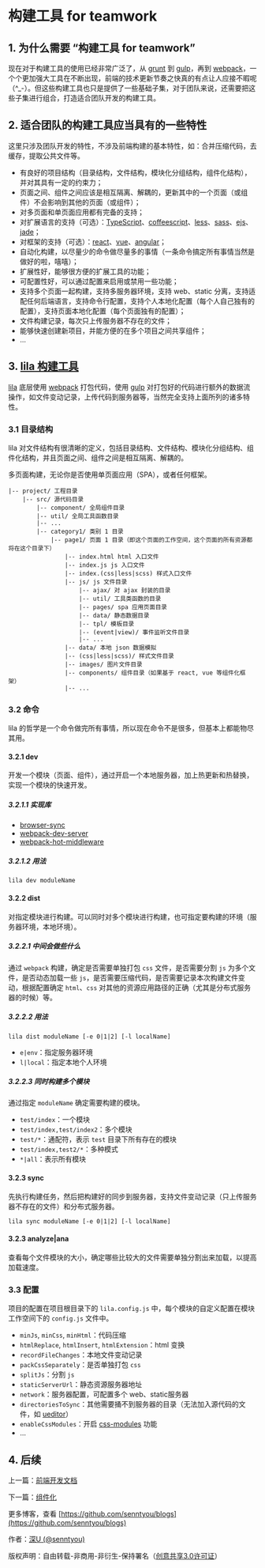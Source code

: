 # 构建工具 for teamwork

## 1. 为什么需要 “构建工具 for teamwork”

现在对于构建工具的使用已经非常广泛了，从 [grunt](https://github.com/gruntjs/grunt) 到 [gulp](https://github.com/gulpjs/gulp)，再到 [webpack](https://github.com/webpack/webpack)，一个个更加强大工具在不断出现，前端的技术更新节奏之快真的有点让人应接不暇呢（^_-）。但这些构建工具也只是提供了一些基础子集，对于团队来说，还需要把这些子集进行组合，打造适合团队开发的构建工具。

## 2. 适合团队的构建工具应当具有的一些特性

这里只涉及团队开发的特性，不涉及前端构建的基本特性，如：合并压缩代码，去缓存，提取公共文件等。

* 有良好的项目结构（目录结构，文件结构，模块化分组结构，组件化结构），并对其具有一定的约束力；
* 页面之间、组件之间应该是相互隔离、解耦的，更新其中的一个页面（或组件）不会影响到其他的页面（或组件）；
* 对多页面和单页面应用都有完备的支持；
* 对扩展语言的支持（可选）：[TypeScript](https://github.com/Microsoft/TypeScript)、[coffeescript](https://github.com/jashkenas/coffeescript)、[less](https://github.com/less/less.js)、[sass](https://github.com/sass/sass)、[ejs](https://github.com/tj/ejs)、[jade](http://jade-lang.com/)；
* 对框架的支持（可选）：[react](https://github.com/facebook/react)、[vue](https://github.com/vuejs/vue)、[angular](https://github.com/angular/angular)；
* 自动化构建，以尽量少的命令做尽量多的事情（一条命令搞定所有事情当然是做好的啦，嘻嘻）；
* 扩展性好，能够很方便的扩展工具的功能；
* 可配置性好，可以通过配置来启用或禁用一些功能；
* 支持多个页面一起构建，支持多服务器环境，支持 web、static 分离，支持适配任何后端语言，支持命令行配置，支持个人本地化配置（每个人自己独有的配置），支持页面本地化配置（每个页面独有的配置）；
* 文件构建记录，每次只上传服务器不存在的文件；
* 能够快速创建新项目，并能方便的在多个项目之间共享组件；
* ...

## 3. [lila 构建工具](https://github.com/senntyou/lila)

[lila](https://github.com/senntyou/lila) 底层使用 [webpack](https://github.com/webpack/webpack) 打包代码，使用 [gulp](https://github.com/gulpjs/gulp) 对打包好的代码进行额外的数据流操作，如文件变动记录，上传代码到服务器等，当然完全支持上面所列的诸多特性。

### 3.1 目录结构

lila 对文件结构有很清晰的定义，包括目录结构、文件结构、模块化分组结构、组件化结构，并且页面之间、组件之间是相互隔离、解耦的。

多页面构建，无论你是否使用单页面应用（SPA），或者任何框架。

```
|-- project/ 工程目录
    |-- src/ 源代码目录
        |-- component/ 全局组件目录
        |-- util/ 全局工具函数目录
        |-- ...
        |-- category1/ 类别 1 目录
            |-- page1/ 页面 1 目录（即这个页面的工作空间，这个页面的所有资源都将在这个目录下）
                |-- index.html html 入口文件
                |-- index.js js 入口文件
                |-- index.(css|less|scss) 样式入口文件
                |-- js/ js 文件目录
                    |-- ajax/ 对 ajax 封装的目录
                    |-- util/ 工具类函数的目录
                    |-- pages/ spa 应用页面目录
                    |-- data/ 静态数据目录
                    |-- tpl/ 模板目录
                    |-- (event|view)/ 事件监听文件目录
                    |-- ...
                |-- data/ 本地 json 数据模拟
                |-- (css|less|scss)/ 样式文件目录
                |-- images/ 图片文件目录
                |-- components/ 组件目录（如果基于 react, vue 等组件化框架）
                |-- ...
```

### 3.2 命令

lila 的哲学是一个命令做完所有事情，所以现在命令不是很多，但基本上都能物尽其用。

#### 3.2.1 dev

开发一个模块（页面、组件），通过开启一个本地服务器，加上热更新和热替换，实现一个模块的快速开发。

##### 3.2.1.1 实现库

* [browser-sync](https://github.com/BrowserSync/browser-sync)
* [webpack-dev-server](https://github.com/webpack/webpack-dev-server)
* [webpack-hot-middleware](https://github.com/webpack-contrib/webpack-hot-middleware)

##### 3.2.1.2 用法

```
lila dev moduleName
```

#### 3.2.2 dist

对指定模块进行构建。可以同时对多个模块进行构建，也可指定要构建的环境（服务器环境，本地环境）。

##### 3.2.2.1 中间会做些什么

通过 `webpack` 构建，确定是否需要单独打包 `css` 文件，是否需要分割 `js` 为多个文件，是否动态加载一些 `js`，是否需要压缩代码，是否需要记录本次构建文件变动，根据配置确定 `html`、`css` 对其他的资源应用路径的正确（尤其是分布式服务器的时候）等。

##### 3.2.2.2 用法

```
lila dist moduleName [-e 0|1|2] [-l localName]
```

* `e|env`：指定服务器环境
* `l|local`：指定本地个人环境

##### 3.2.2.3 同时构建多个模块

通过指定 `moduleName` 确定需要构建的模块。

* `test/index`：一个模块
* `test/index,test/index2`：多个模块
* `test/*`：通配符，表示 `test` 目录下所有存在的模块
* `test/index,test2/*`：多种模式
* `*|all`：表示所有模块

#### 3.2.3 sync

先执行构建任务，然后把构建好的同步到服务器，支持文件变动记录（只上传服务器不存在的文件）和分布式服务器。

```
lila sync moduleName [-e 0|1|2] [-l localName]
```

#### 3.2.3 analyze|ana

查看每个文件模块的大小，确定哪些比较大的文件需要单独分割出来加载，以提高加载速度。

### 3.3 配置

项目的配置在项目根目录下的 `lila.config.js` 中，每个模块的自定义配置在模块工作空间下的 `config.js` 文件中。

* `minJs`, `minCss`, `minHtml`：代码压缩
* `htmlReplace`, `htmlInsert`, `htmlExtension`：html 变换
* `recordFileChanges`：本地文件变动记录
* `packCssSeparately`：是否单独打包 `css`
* `splitJs`：分割 `js`
* `staticServerUrl`：静态资源服务器地址
* `network`：服务器配置，可配置多个 web、static服务器
* `directoriesToSync`：其他需要捅不到服务器的目录（无法加入源代码的文件，如 [ueditor](http://ueditor.baidu.com/website/)）
* `enableCssModules`：开启 [css-modules](https://github.com/css-modules/css-modules) 功能
* ...

## 4. 后续

上一篇：[前端开发文档](https://github.com/senntyou/blogs/blob/master/architecture/4.md)

下一篇：[组件化](https://github.com/senntyou/blogs/blob/master/architecture/6.md)


更多博客，查看 [https://github.com/senntyou/blogs](https://github.com/senntyou/blogs)

作者：[深U (@senntyou)](https://github.com/senntyou)

版权声明：自由转载-非商用-非衍生-保持署名（[创意共享3.0许可证](https://creativecommons.org/licenses/by-nc-nd/3.0/deed.zh)）
